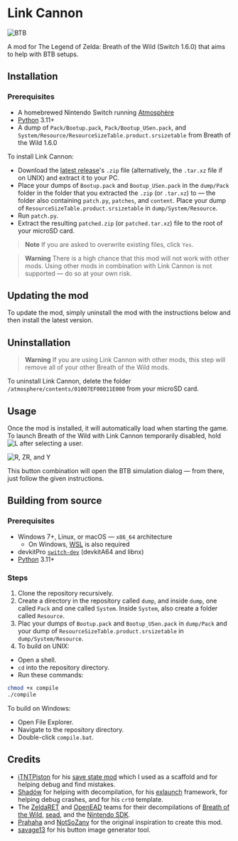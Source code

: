 # Link Cannon

<picture>
  <img alt="BTB" src="https://repository-images.githubusercontent.com/594929966/db09df55-f0ea-40e7-bd3e-dc1a84c60455">
</picture>

A mod for The Legend of Zelda: Breath of the Wild (Switch 1.6.0) that aims to
help with BTB setups.

## Installation

### Prerequisites

- A homebrewed Nintendo Switch running [Atmosphère](https://github.com/Atmosphere-NX/Atmosphere)
- [Python] 3.11+
- A dump of `Pack/Bootup.pack`, `Pack/Bootup_USen.pack`, and `System/Resource/ResourceSizeTable.product.srsizetable`
from Breath of the Wild 1.6.0

To install Link Cannon:

- Download the [latest release](https://github.com/Makonede/LinkCannon/releases/latest)'s
`.zip` file (alternatively, the `.tar.xz` file if on UNIX) and extract it to your
PC.
- Place your dumps of `Bootup.pack` and `Bootup_USen.pack` in the `dump/Pack` folder
in the folder that you extracted the `.zip` (or `.tar.xz`) to — the folder also
containing `patch.py`, `patches`, and `content`. Place your dump of
`ResourceSizeTable.product.srsizetable` in `dump/System/Resource`.
- Run `patch.py`.
- Extract the resulting `patched.zip` (or `patched.tar.xz`) file to the root of your
microSD card.

> **Note**
> If you are asked to overwrite existing files, click `Yes`.

> **Warning**
> There is a high chance that this mod will not work with other mods. Using other
> mods in combination with Link Cannon is not supported — do so at your own risk.

## Updating the mod

To update the mod, simply uninstall the mod with the instructions below and then
install the latest version.

## Uninstallation
>
> **Warning**
> If you are using Link Cannon with other mods, this step will remove all of your
> other Breath of the Wild mods.

To uninstall Link Cannon, delete the folder `/atmosphere/contents/01007EF00011E000`
from your microSD card.

## Usage

Once the mod is installed, it will automatically load when starting the game. To
launch Breath of the Wild with Link Cannon temporarily disabled, hold
<picture>
  <img alt="L" src="https://restite.org/dpad/l">
</picture>
after selecting a user.

<picture>
  <img alt="R, ZR, and Y" src="https://restite.org/dpad/rRy">
</picture>

This button combination will open the BTB simulation dialog — from there, just follow
the given instructions.

## Building from source

### Prerequisites

- Windows 7+, Linux, or macOS — `x86_64` architecture
  - On Windows, [WSL](https://learn.microsoft.com/en-us/windows/wsl/install) is also required
- devkitPro [`switch-dev`](https://switchbrew.org/wiki/Setting_up_Development_Environment)
(devkitA64 and libnx)
- [Python] 3.11+

### Steps

1. Clone the repository recursively.
2. Create a directory in the repository called `dump`, and inside `dump`, one called
`Pack` and one called `System`. Inside `System`, also create a folder called `Resource`.
3. Plac your dumps of `Bootup.pack` and `Bootup_USen.pack` in `dump/Pack` and your
dump of `ResourceSizeTable.product.srsizetable` in `dump/System/Resource`.
4. To build on UNIX:

- Open a shell.
- `cd` into the repository directory.
- Run these commands:

```bash
chmod +x compile
./compile
```

To build on Windows:

- Open File Explorer.
- Navigate to the repository directory.
- Double-click `compile.bat`.

## Credits

- [iTNTPiston](https://github.com/iTNTPiston) for his [save state mod](https://github.com/iTNTPiston/botw-save-state)
which I used as a scaffold and for helping debug and find mistakes.
- [Shadów](https://github.com/shadowninja108) for helping with decompilation, for
his [exlaunch](https://github.com/shadowninja108/exlaunch) framework, for helping
debug crashes, and for his `crt0` template.
- The [ZeldaRET](https://zelda64.dev) and [OpenEAD](https://github.com/open-ead)
teams for their decompilations of [Breath of the Wild](https://github.com/zeldaret/botw),
[sead](https://github.com/open-ead/sead), and the [Nintendo SDK](https://github.com/open-ead/nnheaders).
- [Prahaha](https://www.twitch.tv/prahaha) and [NotSoZany](https://www.twitch.tv/notsozany)
for the original inspiration to create this mod.
- [savage13](https://restite.org) for his button image generator tool.

[Python]: https://www.python.org/downloads/
